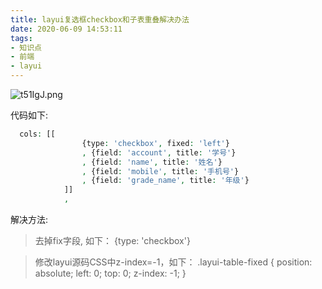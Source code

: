 ```yaml
---
title: layui复选框checkbox和子表重叠解决办法
date: 2020-06-09 14:53:11
tags:
- 知识点
- 前端
- layui
---
```




![t51IgJ.png](https://s1.ax1x.com/2020/06/09/t51IgJ.png)


代码如下:

```php
  cols: [[
                {type: 'checkbox', fixed: 'left'}
                , {field: 'account', title: '学号'}
                , {field: 'name', title: '姓名'}
                , {field: 'mobile', title: '手机号'}
                , {field: 'grade_name', title: '年级'}
            ]]
            ,
```

解决方法:
> 去掉fix字段, 如下：
> {type: 'checkbox'} 

> 修改layui源码CSS中z-index=-1，如下：
.layui-table-fixed { position: absolute; left: 0; top: 0; z-index: -1; }